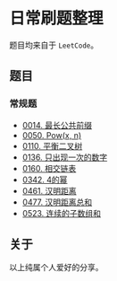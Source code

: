 # 日常刷题整理

题目均来自于 `LeetCode`。

## 题目

### 常规题

* [0014. 最长公共前缀](0014.最长公共前缀.md)
* [0050. Pow(x, n)](0050.Pow(x,n).md)
* [0110. 平衡二叉树](0110.平衡二叉树.md)
* [0136. 只出现一次的数字](0136.只出现一次的数字.md)
* [0160. 相交链表](0160.相交链表.md)
* [0342. 4的幂](0324.4的幂.md)
* [0461. 汉明距离](0461.汉明距离.md)
* [0477. 汉明距离总和](0477.汉明距离总和.md)
* [0523. 连续的子数组和](0523.连续的子数组和.md)

## 关于

以上纯属个人爱好的分享。
